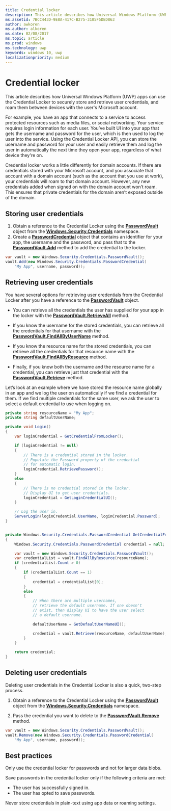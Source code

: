 ```yaml
---
title: Credential locker
description: This article describes how Universal Windows Platform (UWP) apps can use the Credential Locker to securely store and retrieve user credentials, and roam them between devices with the user's Microsoft account.
ms.assetid: 7BCC443D-9E8A-417C-B275-3105F5DED863
author: awkoren
ms.author: alkoren
ms.date: 02/08/2017
ms.topic: article
ms.prod: windows
ms.technology: uwp
keywords: windows 10, uwp
localizationpriority: medium
---
```


# Credential locker




This article describes how Universal Windows Platform (UWP) apps can use the Credential Locker to securely store and retrieve user credentials, and roam them between devices with the user's Microsoft account.

For example, you have an app that connects to a service to access protected resources such as media files, or social networking. Your service requires login information for each user. You’ve built UI into your app that gets the username and password for the user, which is then used to log the user into the service. Using the Credential Locker API, you can store the username and password for your user and easily retrieve them and log the user in automatically the next time they open your app, regardless of what device they're on.

Credential locker works a little differently for domain accounts. If there are credentials stored with your Microsoft account, and you associate that account with a domain account (such as the account that you use at work), your credentials will roam to that domain account. However, any new credentials added when signed on with the domain account won’t roam. This ensures that private credentials for the domain aren’t exposed outside of the domain.

## Storing user credentials


1.  Obtain a reference to the Credential Locker using the [**PasswordVault**](https://msdn.microsoft.com/library/windows/apps/br227081) object from the [**Windows.Security.Credentials**](https://msdn.microsoft.com/library/windows/apps/br227089) namespace.
2.  Create a [**PasswordCredential**](https://msdn.microsoft.com/library/windows/apps/br227061) object that contains an identifier for your app, the username and the password, and pass that to the [**PasswordVault.Add**](https://msdn.microsoft.com/library/windows/apps/hh701231) method to add the credential to the locker.

```cs
var vault = new Windows.Security.Credentials.PasswordVault();
vault.Add(new Windows.Security.Credentials.PasswordCredential(
    "My App", username, password));
```

## Retrieving user credentials


You have several options for retrieving user credentials from the Credential Locker after you have a reference to the [**PasswordVault**](https://msdn.microsoft.com/library/windows/apps/br227081) object.

-   You can retrieve all the credentials the user has supplied for your app in the locker with the [**PasswordVault.RetrieveAll**](https://msdn.microsoft.com/library/windows/apps/br227088) method.

-   If you know the username for the stored credentials, you can retrieve all the credentials for that username with the [**PasswordVault.FindAllByUserName**](https://msdn.microsoft.com/library/windows/apps/br227084) method.

-   If you know the resource name for the stored credentials, you can retrieve all the credentials for that resource name with the [**PasswordVault.FindAllByResource**](https://msdn.microsoft.com/library/windows/apps/br227083) method.

-   Finally, if you know both the username and the resource name for a credential, you can retrieve just that credential with the [**PasswordVault.Retrieve**](https://msdn.microsoft.com/library/windows/apps/br227087) method.

Let’s look at an example where we have stored the resource name globally in an app and we log the user on automatically if we find a credential for them. If we find multiple credentials for the same user, we ask the user to select a default credential to use when logging on.

```cs
private string resourceName = "My App";
private string defaultUserName;

private void Login()
{
    var loginCredential = GetCredentialFromLocker();

    if (loginCredential != null)
    {
        // There is a credential stored in the locker.
        // Populate the Password property of the credential
        // for automatic login.
        loginCredential.RetrievePassword();
    }
    else
    {
        // There is no credential stored in the locker.
        // Display UI to get user credentials.
        loginCredential = GetLoginCredentialUI();
    }

    // Log the user in.
    ServerLogin(loginCredential.UserName, loginCredential.Password);
}


private Windows.Security.Credentials.PasswordCredential GetCredentialFromLocker()
{
    Windows.Security.Credentials.PasswordCredential credential = null;

    var vault = new Windows.Security.Credentials.PasswordVault();
    var credentialList = vault.FindAllByResource(resourceName);
    if (credentialList.Count > 0)
    {
        if (credentialList.Count == 1)
        {
            credential = credentialList[0];
        }
        else
        {
            // When there are multiple usernames,
            // retrieve the default username. If one doesn't
            // exist, then display UI to have the user select
            // a default username.

            defaultUserName = GetDefaultUserNameUI();

            credential = vault.Retrieve(resourceName, defaultUserName);
        }
    }

    return credential;
}
```

## Deleting user credentials


Deleting user credentials in the Credential Locker is also a quick, two-step process.

1.  Obtain a reference to the Credential Locker using the [**PasswordVault**](https://msdn.microsoft.com/library/windows/apps/br227081) object from the [**Windows.Security.Credentials**](https://msdn.microsoft.com/library/windows/apps/br227089) namespace.

2.  Pass the credential you want to delete to the [**PasswordVault.Remove**](https://msdn.microsoft.com/library/windows/apps/hh701242) method.

```cs
var vault = new Windows.Security.Credentials.PasswordVault();
vault.Remove(new Windows.Security.Credentials.PasswordCredential(
    "My App", username, password));
```

## Best practices


Only use the credential locker for passwords and not for larger data blobs.

Save passwords in the credential locker only if the following criteria are met:

-   The user has successfully signed in.
-   The user has opted to save passwords.

Never store credentials in plain-text using app data or roaming settings.